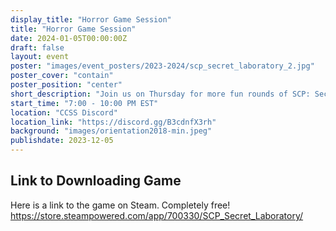 ```yaml
---
display_title: "Horror Game Session"
title: "Horror Game Session"
date: 2024-01-05T00:00:00Z
draft: false
layout: event
poster: "images/event_posters/2023-2024/scp_secret_laboratory_2.jpg"
poster_cover: "contain"
poster_position: "center"
short_description: "Join us on Thursday for more fun rounds of SCP: Secret Laboratory!"
start_time: "7:00 - 10:00 PM EST"
location: "CCSS Discord"
location_link: "https://discord.gg/B3cdnfX3rh"
background: "images/orientation2018-min.jpeg"
publishdate: 2023-12-05
---
```

## Link to Downloading Game

Here is a link to the game on Steam. Completely free!
https://store.steampowered.com/app/700330/SCP_Secret_Laboratory/
